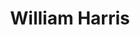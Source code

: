 ---
layout: employee
skillsid: 5
title: 'William Harris'
permalink: /employees/:title 
location: 'Louisville'
position: 'Financial Analyst'
availability: 97
internal: false
categories: 
- employees
phoneNumber: 555-555-5555
email: email@gmail.com
manage: false
---